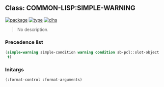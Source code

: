 ## Class: COMMON-LISP:SIMPLE-WARNING
[![package](https://img.shields.io/badge/Package-COMMON--LISP-5f9ea0.svg?style=social&colorA=999999)](../) [![type](https://img.shields.io/badge/Type-Class-5f9ea0.svg?style=social&colorA=999999)](../#class) [![clhs](https://img.shields.io/badge/CLHS-SIMPLE--WARNING-5f9ea0.svg?style=social&colorA=999999)](http://www.lispworks.com/documentation/HyperSpec/Body/e_smp_wa.htm) 

> No description.

### Precedence list
```cl
(simple-warning simple-condition warning condition sb-pcl::slot-object
 t)
```
### Initargs
```cl
(:format-control :format-arguments)
```
